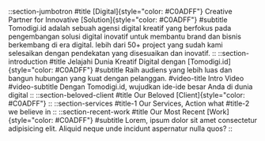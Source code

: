 ::section-jumbotron
#title
[Digital]{style="color: #C0ADFF"} Creative Partner for Innovative [Solution]{style="color: #C0ADFF"}
#subtitle
Tomodigi.id adalah sebuah agensi digital kreatif yang berfokus pada pengembangan solusi digital inovatif untuk membantu brand dan bisnis berkembang di era digital. lebih dari 50+ project yang sudah kami selesaikan dengan pendekatan yang disesuaikan dan inovatif.
::
::section-introduction
#title
Jelajahi Dunia Kreatif Digital dengan [Tomodigi.id]{style="color: #C0ADFF"}
#subtitle
Raih audiens yang lebih luas dan bangun hubungan yang kuat dengan pelanggan.
#video-title
Intro Video
#video-subtitle
Dengan Tomodigi.id, wujudkan ide-ide besar Anda di dunia digital
::
::section-beloved-client
#title
Our Beloved [Client]{style="color: #C0ADFF"}
::
::section-services
#title-1
Our Services, Action what
#title-2
we believe in
::
::section-recent-work
#title
Our Most Recent [Work]{style="color: #C0ADFF"}
#subtitle
Lorem, ipsum dolor sit amet consectetur adipisicing elit. Aliquid neque unde incidunt aspernatur nulla quos?
::
